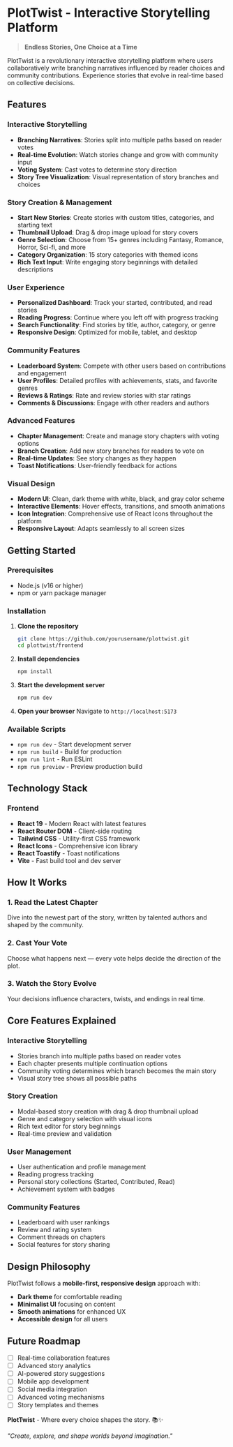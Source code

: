 # PlotTwist - Interactive Storytelling Platform

> **Endless Stories, One Choice at a Time**

PlotTwist is a revolutionary interactive storytelling platform where users collaboratively write branching narratives influenced by reader choices and community contributions. Experience stories that evolve in real-time based on collective decisions.

## Features

### **Interactive Storytelling**

- **Branching Narratives**: Stories split into multiple paths based on reader votes
- **Real-time Evolution**: Watch stories change and grow with community input
- **Voting System**: Cast votes to determine story direction
- **Story Tree Visualization**: Visual representation of story branches and choices

### **Story Creation & Management**

- **Start New Stories**: Create stories with custom titles, categories, and starting text
- **Thumbnail Upload**: Drag & drop image upload for story covers
- **Genre Selection**: Choose from 15+ genres including Fantasy, Romance, Horror, Sci-fi, and more
- **Category Organization**: 15 story categories with themed icons
- **Rich Text Input**: Write engaging story beginnings with detailed descriptions

### **User Experience**

- **Personalized Dashboard**: Track your started, contributed, and read stories
- **Reading Progress**: Continue where you left off with progress tracking
- **Search Functionality**: Find stories by title, author, category, or genre
- **Responsive Design**: Optimized for mobile, tablet, and desktop

### **Community Features**

- **Leaderboard System**: Compete with other users based on contributions and engagement
- **User Profiles**: Detailed profiles with achievements, stats, and favorite genres
- **Reviews & Ratings**: Rate and review stories with star ratings
- **Comments & Discussions**: Engage with other readers and authors

### **Advanced Features**

- **Chapter Management**: Create and manage story chapters with voting options
- **Branch Creation**: Add new story branches for readers to vote on
- **Real-time Updates**: See story changes as they happen
- **Toast Notifications**: User-friendly feedback for actions

### **Visual Design**

- **Modern UI**: Clean, dark theme with white, black, and gray color scheme
- **Interactive Elements**: Hover effects, transitions, and smooth animations
- **Icon Integration**: Comprehensive use of React Icons throughout the platform
- **Responsive Layout**: Adapts seamlessly to all screen sizes

## Getting Started

### Prerequisites

- Node.js (v16 or higher)
- npm or yarn package manager

### Installation

1. **Clone the repository**

   ```bash
   git clone https://github.com/yourusername/plottwist.git
   cd plottwist/frontend
   ```

2. **Install dependencies**

   ```bash
   npm install
   ```

3. **Start the development server**

   ```bash
   npm run dev
   ```

4. **Open your browser**
   Navigate to `http://localhost:5173`

### Available Scripts

- `npm run dev` - Start development server
- `npm run build` - Build for production
- `npm run lint` - Run ESLint
- `npm run preview` - Preview production build

## Technology Stack

### Frontend

- **React 19** - Modern React with latest features
- **React Router DOM** - Client-side routing
- **Tailwind CSS** - Utility-first CSS framework
- **React Icons** - Comprehensive icon library
- **React Toastify** - Toast notifications
- **Vite** - Fast build tool and dev server

## How It Works

### 1. **Read the Latest Chapter**

Dive into the newest part of the story, written by talented authors and shaped by the community.

### 2. **Cast Your Vote**

Choose what happens next — every vote helps decide the direction of the plot.

### 3. **Watch the Story Evolve**

Your decisions influence characters, twists, and endings in real time.

## Core Features Explained

### **Interactive Storytelling**

- Stories branch into multiple paths based on reader votes
- Each chapter presents multiple continuation options
- Community voting determines which branch becomes the main story
- Visual story tree shows all possible paths

### **Story Creation**

- Modal-based story creation with drag & drop thumbnail upload
- Genre and category selection with visual icons
- Rich text editor for story beginnings
- Real-time preview and validation

### **User Management**

- User authentication and profile management
- Reading progress tracking
- Personal story collections (Started, Contributed, Read)
- Achievement system with badges

### **Community Features**

- Leaderboard with user rankings
- Review and rating system
- Comment threads on chapters
- Social features for story sharing

## Design Philosophy

PlotTwist follows a **mobile-first, responsive design** approach with:

- **Dark theme** for comfortable reading
- **Minimalist UI** focusing on content
- **Smooth animations** for enhanced UX
- **Accessible design** for all users

## Future Roadmap

- [ ] Real-time collaboration features
- [ ] Advanced story analytics
- [ ] AI-powered story suggestions
- [ ] Mobile app development
- [ ] Social media integration
- [ ] Advanced voting mechanisms
- [ ] Story templates and themes

**PlotTwist** - Where every choice shapes the story. 📚✨

_"Create, explore, and shape worlds beyond imagination."_
